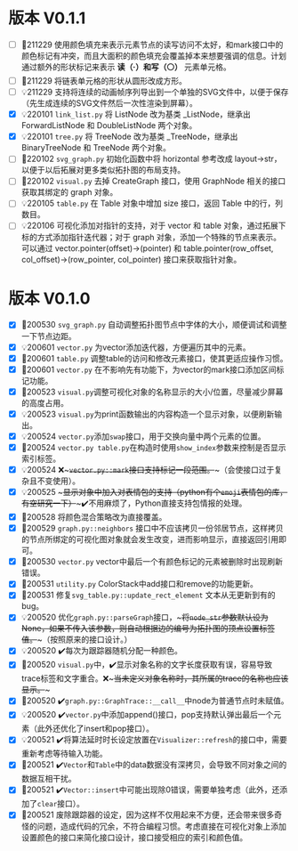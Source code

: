# 版本 V0.1.1
- [ ] 🔨211229 使用颜色填充来表示元素节点的读写访问不太好，和mark接口中的颜色标记有冲突，而且大面积的颜色填充会覆盖掉本来想要强调的信息。计划通过额外的形状标记来表示 **读（·）和写（⚪）** 元素单元格。
- [ ] 🔨211229 将链表单元格的形状从圆形改成方形。
- [ ] 💡211229 支持将连续的动画帧序列导出到一个单独的SVG文件中，以便于保存（先生成连续的SVG文件然后一次性渲染到屏幕）。
- [x] 💡220101 `link_list.py` 将 ListNode 改为基类 _ListNode，继承出 ForwardListNode 和 DoubleListNode 两个对象。
- [x] 💡220101 `tree.py` 将 TreeNode 改为基类 _TreeNode，继承出 BinaryTreeNode 和 TreeNode 两个对象。
- [ ] 🔨220102 `svg_graph.py` 初始化函数中将 horizontal 参考改成 layout->str，以便于以后拓展对更多类似拓扑图的布局支持。
- [ ] 🔨220102 `visual.py` 去掉 CreateGraph 接口，使用 GraphNode 相关的接口获取其绑定的 graph 对象。
- [ ] 💡220105 `table.py` 在 Table 对象中增加 size 接口，返回 Table 中的行，列数目。
- [ ] 💡220106 可视化添加对指针的支持，对于 vector 和 table 对象，通过拓展下标的方式添加指针迭代器；对于 graph 对象，添加一个特殊的节点来表示。可以通过 vector.pointer(offset)->(pointer) 和 table.pointer(row_offset, col_offset)->(row_pointer, col_pointer) 接口来获取指针对象。

# 版本 V0.1.0

- [x] 🔨200530 `svg_graph.py` 自动调整拓扑图节点中字体的大小，顺便调试和调整一下节点边距。
- [x] 💡200601 `vector.py` 为vector添加迭代器，方便遍历其中的元素。
- [x] 🔨200601 `table.py` 调整table的访问和修改元素接口，使其更适应操作习惯。
- [x] 🔨200601 `vector.py` 在不影响先有功能下，为vector的mark接口添加区间标记功能。
- [x] 🔨200523 `visual.py`调整可视化对象的名称显示的大小/位置，尽量减少屏幕的高度占用。
- [x] 💡200523 `visual.py`为print函数输出的内容构造一个显示对象，以便刷新输出。
- [x] 💡200524 `vector.py`添加`swap`接口，用于交换向量中两个元素的位置。
- [x] 🔨200524 `vector.py table.py`在构造时使用`show_index`参数来控制是否显示索引标签。
- [x] 💡200524 ❌~~~`vector.py::mark`接口支持标记一段范围。~~~（会使接口过于复杂且不变使用）。
- [x] 💡200525 ~~~显示对象中加入对表情包的支持（python有个`emoji`表情包的库，有空研究一下）~~~✔️不用麻烦了，Python直接支持包情报的处理。
- [x] 🔨200528 将颜色混合策略改为直接覆盖。
- [x] 🐛200529 `graph.py::neighbors` 接口中不应该拷贝一份邻居节点，这样拷贝的节点所绑定的可视化图对象就会发生改变，进而影响显示，直接返回引用即可。 
- [x] 🐛200530 `vector.py` vector中最后一个有颜色标记的元素被删除时出现刷新错误。
- [x] 🐛200531 `utility.py` ColorStack中add接口和remove的功能更新。
- [x] 🐛200531 修复`svg_table.py::update_rect_element` 文本从无更新到有的bug。 
- [x] 💡200520 优化`graph.py::parseGraph`接口，~~~将`node_str`参数默认设为None，如果不传入该参数，则自动根据边的编号为拓扑图的顶点设置标签值。~~~（按照原来的接口设计。）
- [x] 💡200520 ✔️每次为跟踪器随机分配一种颜色。
- [x] 🐛200520 `visual.py`中，✔️显示对象名称的文字长度获取有误，容易导致trace标签和文字重合。❌~~~当未定义对象名称时，其所属的trace的名称也应该显示。~~~
- [x] 🐛200520 ✔️`graph.py::GraphTrace::__call__`中node为普通节点时未赋值。
- [x] 💡200520 ✔️`vector.py`中添加append()接口，pop支持默认弹出最后一个元素（此外还优化了insert和pop接口）。
- [x] 💡200521 ✔️将算法延时时长设定放置在`Visualizer::refresh`的接口中，需要重新考虑等待输入功能。
- [x] 🐛200521 ✔️`Vector`和`Table`中的data数据没有深拷贝，会导致不同对象之间的数据互相干扰。
- [x] 🐛200521 ✔️`Vector::insert`中可能出现除0错误，需要单独考虑（此外，还添加了`clear`接口）。
- [x] 🔨200521 废除跟踪器的设定，因为这样不仅用起来不方便，还会带来很多奇怪的问题，造成代码的冗余，不符合编程习惯。考虑直接在可视化对象上添加设置颜色的接口来简化接口设计，接口接受相应的索引和颜色值。
